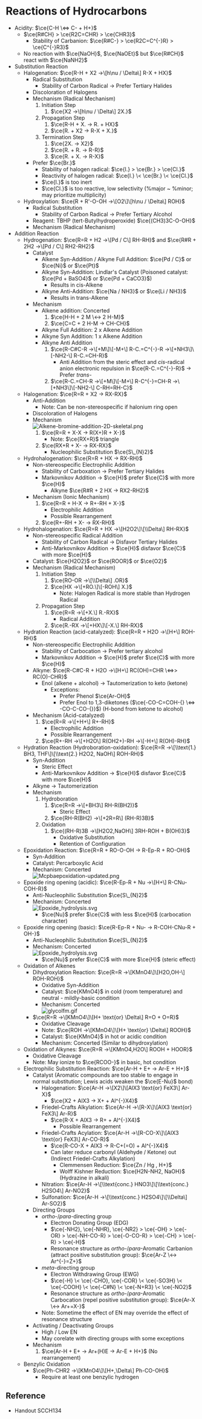 # Reactions of Hydrocarbons

* Acidity: $\ce{C-H \<=> C- + H+}$
  * $\ce{R#CH} > \ce{R2C=CHR} > \ce{CHR3}$
    * Stability of Carbanion: $\ce{R#C-} > \ce{R2C=C^{-}R} > \ce{C^{-}R3}$
  * No reaction with $\ce{NaOH}$, $\ce{NaOEt}$ but $\ce{R#CH}$ react with $\ce{NaNH2}$
* Substitution Reaction
  * Halogenation: $\ce{R-H + X2 ->\[h\nu / \Delta\] R-X + HX}$
    * Radical Substitution
      * Stability of Carbon Radical → Prefer Tertiary Halides
    * Discoloration of Halogens
    * Mechanism (Radical Mechanism)
      1. Initiation Step
         1. $\ce{X2 ->\[h\nu / \Delta\] 2X.}$
      1. Propagation Step
         1. $\ce{R-H + X. -> R. + HX}$
         1. $\ce{R. + X2 -> R-X + X.}$
      1. Termination Step
         1. $\ce{2X. -> X2}$
         1. $\ce{R. + R. -> R-R}$
         1. $\ce{R. + X. -> R-X}$
    * Prefer $\ce{Br.}$
      * Stability of halogen radical: $\ce{I.} > \ce{Br.} > \ce{Cl.}$
      * Reactivity of halogen radical: $\ce{I.} \< \ce{Br.} \< \ce{Cl.}$
      * $\ce{I.}$ is too inert
      * $\ce{Cl.}$ is too reactive, low selectivity (%major ~ %minor; may prioritize multiplicity)
  * Hydroxylation: $\ce{R + R'-O-OH ->\[O2\]\[h\nu / \Delta\] ROH}$
    * Radical Substitution
      * Stability of Carbon Radical → Prefer Tertiary Alcohol
    * Reagent: TBHP (tert-Butylhydroperoxide) $\ce{(CH3)3C-O-OH}$
    * Mechanism (Radical Mechanism)
* Addition Reaction
  * Hydrogenation: $\ce{R=R + H2 ->\[Pd / C\] RH-RH}$ and $\ce{R#R + 2H2 ->\[Pd / C\] RH2-RH2}$
    * Catalyst
      * Alkene Syn-Addition / Alkyne Full Addition: $\ce{Pd / C}$ or $\ce{Ni}$ or $\ce{Pt}$
      * Alkyne Syn-Addition: Lindlar's Catalyst (Poisoned catalyst: $\ce{Pd + BaSO4}$ or $\ce{Pd + CaCO3}$)
        * Results in cis-Alkene
      * Alkyne Anti-Addition: $\ce{Na / NH3}$ or $\ce{Li / NH3}$
        * Results in trans-Alkene
    * Mechanism
      * Alkene addition: Concerted
        1. $\ce{H-H + 2 M \<-> 2 H-M}$
        1. $\ce{C=C + 2 H-M -> CH-CH}$
      * Alkyne Full Addition: 2 x Alkene Addition
      * Alkyne Syn Addition: 1 x Alkene Addition
      * Alkyne Anti Addition
        1. $\ce{R-C#C-R ->\[+M\]\[-M+\] R-C.=C^{-}-R ->\[+NH3\]\[-NH2-\] R-C.=CH-R}$
           * Anti Addition from the steric effect and *cis*-radical anion electronic repulsion in $\ce{R-C.=C^{-}-R}$ → Prefer *trans*-
        1. $\ce{R-C.=CH-R ->\[+M\]\[-M+\] R-C^{-}=CH-R ->\[+NH3\]\[-NH2-\] C-RH=RH-C}$
  * Halogenation: $\ce{R=R + X2 -> RX-RX}$
    * Anti-Addition
      * Note: Can be non-stereospecific if halonium ring open
    * Discoloration of Halogens
    * Mechanism  
      ![Alkene-bromine-addition-2D-skeletal.png](https://upload.wikimedia.org/wikipedia/commons/3/33/Alkene-bromine-addition-2D-skeletal.png)
      1. $\ce{R=R + X-X -> R(X+)R + X-}$
         * Note: $\ce{RX+R}$ triangle
      1. $\ce{RX+R + X- -> RX-RX}$
         * Nucleophilic Substitution $\ce{S\_{N}2}$
  * Hydrohalogenation: $\ce{R=R + HX -> RX-RH}$
    * Non-stereospecific Electrophilic Addition
      * Stability of Carboxation → Prefer Tertiary Halides
      * Markovnikov Addition → $\ce{H}$ prefer $\ce{C}$ with more $\ce{H}$
        * Alkyne $\ce{R#R + 2 HX -> RX2-RH2}$
    * Mechanism (Ionic Mechanism)
      1. $\ce{R=R + H-X -> R+-RH + X-}$
         * Electrophilic Addition
         * Possible Rearrangement
      1. $\ce{R+-RH + X- -> RX-RH}$
  * Hydrohalogenation: $\ce{R=R + HX ->\[H2O2\]\[\\Delta\] RH-RX}$
    * Non-stereospecific Radical Addition
      * Stability of Carbon Radical → Disfavor Tertiary Halides
      * Anti-Markovnikov Addition → $\ce{H}$ disfavor $\ce{C}$ with more $\ce{H}$
    * Catalyst: $\ce{H2O2}$ or $\ce{ROOR}$ or $\ce{O2}$
    * Mechanism (Radical Mechanism)
      1. Initiation Step
         1. $\ce{RO-OR ->\[\\Delta\] .OR}$
         1. $\ce{HX ->\[+RO.\]\[-ROH\] X.}$
            * Note: Halogen Radical is more stable than Hydrogen Radical
      1. Propagation Step
         1. $\ce{R=R ->\[+X.\] R.-RX}$
            * Radical Addition
         1. $\ce{R.-RX ->\[+HX\]\[-X.\] RH-RX}$
  * Hydration Reaction (acid-catalyzed): $\ce{R=R + H2O ->\[H+\] ROH-RH}$
    * Non-stereospecific Electrophilic Addition
      * Stability of Carbocation → Prefer tertiary alcohol
      * Markovnikov Addition → $\ce{H}$ prefer $\ce{C}$ with more $\ce{H}$
    * Alkyne: $\ce{R-C#C-R + H2O ->\[H+\] RC(OH)=CHR \<=>> RC(O)-CHR}$
      * Enol (alkene + alcohol) → Tautomerization to keto (ketone)
        * Exceptions:
          * Prefer Phenol $\ce{Ar-OH}$
          * Prefer Enol to 1,3-diketones ($\ce{-CO-C=COH-{} \<=> -CO-C-CO-{}}$) (H-bond from ketone to alcohol)
    * Mechanism (Acid-catalyzed)
      1. $\ce{R=R ->\[+H+\] R+-RH}$
         * Electrophilic Addition
         * Possible Rearrangement
      1. $\ce{R+-RH ->\[+H2O\] R(OH2+)-RH ->\[-H+\] R(OH)-RH}$
  * Hydration Reaction (Hydroboration-oxidation): $\ce{R=R ->\[\\text{1.} BH3, THF\]\[\\text{2.} H2O2, NaOH\] ROH-RH}$
    * Syn-Addition
      * Steric Effect
      * Anti-Markovnikov Addition → $\ce{H}$ disfavor $\ce{C}$ with more $\ce{H}$
    * Alkyne → Tautomerization
    * Mechanism
      1. Hydroboration
         1. $\ce{R=R ->\[+BH3\] RH-R(BH2)}$
            * Steric Effect
         1. $\ce{RH-R(BH2) ->\[+2R=R\] (RH-R)3B}$
      1. Oxidation
         1. $\ce{(RH-R)3B ->\[H2O2,NaOH\] 3RH-ROH + B(OH)3}$
            * Oxidative Substitution
            * Retention of Configuration
  * Epoxidation Reaction: $\ce{R=R + RO-O-OH -> R-Ep-R + RO-OH}$
    * Syn-Addition
    * Catalyst: Percarboxylic Acid
    * Mechanism: Concerted  
      ![Mcpbaepoxidation-updated.png](https://upload.wikimedia.org/wikipedia/commons/5/5d/Mcpbaepoxidation-updated.png)
  * Epoxide ring opening (acidic): $\ce{R-Ep-R + Nu ->\[H+\] R-CNu-COH-R}$
    * Anti-Nucleophilic Substitution $\ce{S\_{N}2}$
    * Mechanism: Concerted  
      ![Epoxide\_hydrolysis.svg](https://upload.wikimedia.org/wikipedia/commons/1/12/Epoxide_hydrolysis.svg)
      * $\ce{Nu}$ prefer $\ce{C}$ with less $\ce{H}$ (carbocation character)
  * Epoxide ring opening (basic): $\ce{R-Ep-R + Nu- -> R-COH-CNu-R + OH-}$
    * Anti-Nucleophilic Substitution $\ce{S\_{N}2}$
    * Mechanism: Concerted  
      ![Epoxide\_hydrolysis.svg](https://upload.wikimedia.org/wikipedia/commons/1/12/Epoxide_hydrolysis.svg)
      * $\ce{Nu}$ prefer $\ce{C}$ with more $\ce{H}$ (steric effect)
  * Oxidation of Alkenes
    * Dihydroxylation Reaction: $\ce{R=R ->\[KMnO4\]\[H2O,OH-\] ROH-ROH}$
      * Oxidative Syn-Addition
      * Catalyst: $\ce{KMnO4}$ in cold (room temperature) and neutral - mildly-basic condition
      * Mechanism: Concerted  
        ![glycolfm.gif](https://www2.chemistry.msu.edu/faculty/reusch/virttxtjml/Images2/glycolfm.gif)
    * $\ce{R=R ->\[KMnO4\]\[H+ \text{or} \Delta\] R=O + O=R}$
      * Oxidative Cleavage
      * Note: $\ce{ROH ->\[KMnO4\]\[H+ \text{or} \Delta\] ROOH}$
      * Catalyst: $\ce{KMnO4}$ in hot or acidic condition
      * Mechanism: Concerted (Similar to dihydroxylation)
  * Oxidation of Alkynes: $\ce{R=R ->\[KMnO4,H2O\] ROOH + HOOR}$
    * Oxidative Cleavage
    * Note: May ionize to $\ce{RCOO-}$ in basic, hot condition
  * Electrophilic Substitution Reaction: $\ce{Ar-H + E+ -> Ar-E + H+}$
    * Catalyst (Aromatic compounds are too stable to engage in normal substitution; Lewis acids weaken the $\ce{E-Nu}$ bond)
      * Halogenation: $\ce{Ar-H ->\[X2\]\[AlX3 \text{or} FeX3\] Ar-X}$
        * $\ce{X2 + AlX3 -> X+ + Al^{-}X4}$
      * Friedel-Crafts Alkylation: $\ce{Ar-H ->\[R-X\]\[AlX3 \text{or} FeX3\] Ar-R}$
        * $\ce{R-X + AlX3 -> R+ + Al^{-}X4}$
          * Possible Rearrangement
      * Friedel-Crafts Acylation: $\ce{Ar-H ->\[R-CO-X\]\[AlX3 \text{or} FeX3\] Ar-CO-R}$
        * $\ce{R-CO-X + AlX3 -> R-C+(=O) + Al^{-}X4}$
        * Can later reduce carbonyl (Aldehyde / Ketone) out (Indirect Friedel-Crafts Alkylation)
          * Clemmensen Reduction: $\ce{Zn / Hg , H+}$
          * Wolff Kishner Reduction: $\ce{H2N-NH2, NaOH}$ (Hydrazine in alkali)
      * Nitration: $\ce{Ar-H ->\[\\text{conc.} HNO3\]\[\\text{conc.} H2SO4\] Ar-NO2}$
      * Sulfonation: $\ce{Ar-H ->\[\\text{conc.} H2SO4\]\[\\Delta\] Ar-SO2}$
    * Directing Groups
      * *ortho*-/*para*-directing group
        * Electron Donating Group (EDG)
        * $\ce{-NH2}, \ce{-NHR}, \ce{-NR2} > \ce{-OH} > \ce{-OR} > \ce{-NH-CO-R} > \ce{-O-CO-R} > \ce{-CH} > \ce{-R} > \ce{-H}$
        * Resonance structure as *ortho*-/*para*-Aromatic Carbanion (attract positive substitution group): $\ce{Ar-Z \<-> Ar^{-}=Z+}$
      * *meta*-directing group
        * Electron Withdrawing Group (EWG)
        * $\ce{-H} \< \ce{-CHO}, \ce{-COR} \< \ce{-SO3H} \< \ce{-COOH} \< \ce{-C#N} \< \ce{-N+R3} \< \ce{-NO2}$
        * Resonance structure as *ortho*-/*para*-Aromatic Carbocation (repel positive substitution group): $\ce{Ar-X \<-> Ar+=X-}$
      * Note: Sometime the effect of EN may override the effect of resonance structure
    * Activating / Deactivating Groups
      * High / Low EN
      * May corelate with directing groups with some exceptions
    * Mechanism
      1. $\ce{Ar-H + E+ -> Ar+(H)E -> Ar-E + H+}$ (No rearrangement)
  * Benzylic Oxidation
    * $\ce{Ph-CHR2 ->\[KMnO4\]\[H+,\Delta\] Ph-CO-OH}$
      * Require at least one benzylic hydrogen

## Reference

* Handout SCCH134
